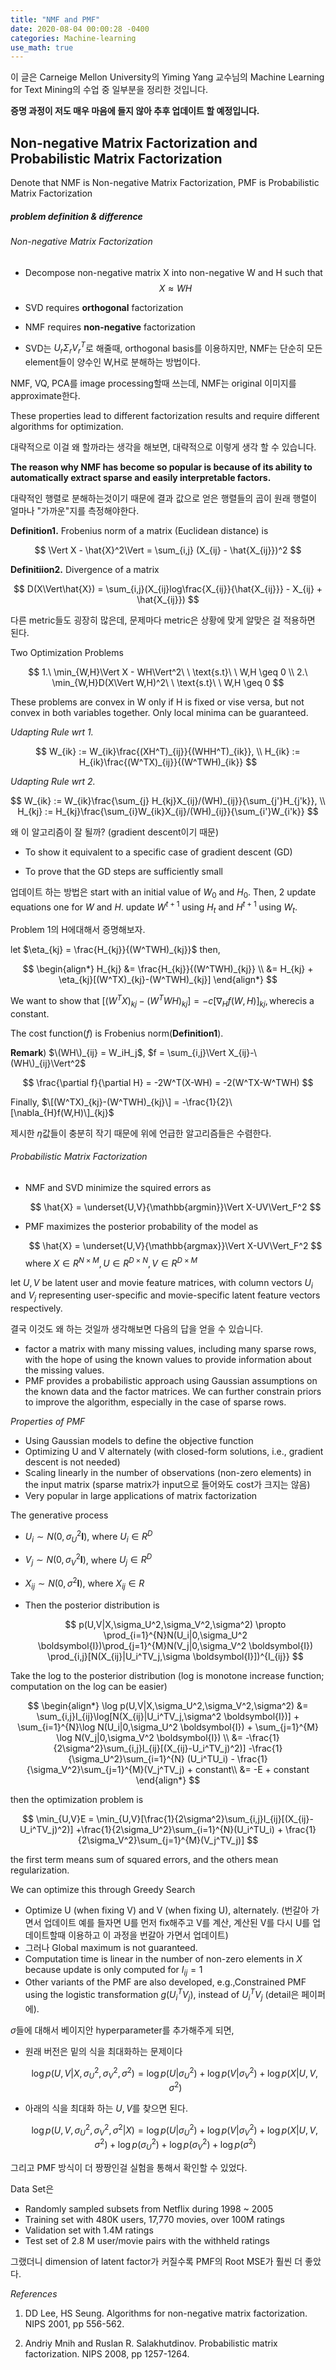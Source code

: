```yaml
---
title: "NMF and PMF"
date: 2020-08-04 00:00:28 -0400
categories: Machine-learning
use_math: true
---
```


이 글은 Carneige Mellon University의 Yiming Yang 교수님의 Machine Learning for Text Mining의 수업 중 일부분을 정리한 것입니다. 


**증명 과정이 저도 매우 마음에 들지 않아 추후 업데이트 할 예정입니다.**


## Non-negative Matrix Factorization and Probabilistic Matrix Factorization

Denote that NMF is Non-negative Matrix Factorization, PMF is Probabilistic Matrix Factorization

##### problem definition & difference



###### Non-negative Matrix Factorization



- Decompose non-negative matrix X into non-negative W and H such that
  $$
  X \approx WH
  $$
  

- SVD  requires **orthogonal** factorization

- NMF requires **non-negative** factorization

- SVD는 $U_{r}\Sigma_{r}V_r^T$로 해줄때, orthogonal basis를 이용하지만, NMF는 단순히 모든 element들이 양수인 W,H로 분해하는 방법이다.

  

NMF, VQ, PCA를 image processing할때 쓰는데, NMF는 original 이미지를 approximate한다. 


These properties lead to different factorization results and require different algorithms for optimization.


대략적으로 이걸 왜 할까라는 생각을 해보면, 대략적으로 이렇게 생각 할 수 있습니다. 


**The reason why NMF has become so popular is because of its ability to automatically extract sparse and easily interpretable factors.**


대략적인 행렬로 분해하는것이기 때문에 결과 값으로 얻은 행렬들의 곱이 원래 행렬이 얼마나 "가까운"지를 측정해야한다.


**Definition1.** Frobenius norm of a matrix (Euclidean distance) is 

$$
\Vert X - \hat{X}^2\Vert = \sum_{i,j} (X_{ij} - \hat{X_{ij}})^2
$$


**Definitiion2.** Divergence of a matrix 

$$
D(X\Vert\hat{X}) = \sum_{i,j}(X_{ij}log\frac{X_{ij}}{\hat{X_{ij}}} - X_{ij} + \hat{X_{ij}})
$$


다른 metric들도 굉장히 많은데, 문제마다 metric은 상황에 맞게 알맞은 걸 적용하면 된다.

Two Optimization Problems

$$
1.\ \min_{W,H}\Vert X - WH\Vert^2\ \ \text{s.t}\ \ W,H \geq 0 \\
2.\ \min_{W,H}D(X\Vert W,H)^2\ \ \text{s.t}\ \ W,H \geq 0
$$

These problems are convex in W only if H is fixed or vise versa, but not convex in both variables together. Only local minima can be guaranteed.



*Udapting Rule wrt 1.*

$$
W_{ik} :=  W_{ik}\frac{(XH^T)_{ij}}{(WHH^T)_{ik}}, \\
H_{ik} :=  H_{ik}\frac{(W^TX)_{ij}}{(W^TWH)_{ik}}
$$


*Udapting Rule wrt 2.*

$$
W_{ik} :=  W_{ik}\frac{\sum_{j} H_{kj}X_{ij}/(WH)_{ij}}{\sum_{j'}H_{j'k}}, \\
 H_{kj} :=  H_{kj}\frac{\sum_{i}W_{ik}X_{ij}/(WH)_{ij}}{\sum_{i'}W_{i'k}}
$$




왜 이 알고리즘이 잘 될까? (gradient descent이기 때문)



- To show it equivalent to a specific case of gradient descent (GD)

- To prove that the GD steps are sufficiently small

  

업데이트 하는 방법은 start with an initial value of $W_0$ and $H_0$. Then, 2 update equations one for $W$ and $H$. update $W^{t+1}$ using $H_t$ and $H^{t+1}$ using $W_t$. 

Problem 1의 H에대해서 증명해보자. 

let $\eta_{kj} = \frac{H_{kj}}{(W^TWH)_{kj}}$ then,

$$
\begin{align*}
H_{kj} &= \frac{H_{kj}}{(W^TWH)_{kj}} \\
       &= H_{kj} + \eta_{kj}[(W^TX)_{kj}-(W^TWH)_{kj}]
\end{align*}
$$


We want to show that $[(W^TX)_{kj}-(W^{T}WH)_{kj}] = -c[\nabla_{H}f(W,H)]_{kj}, \text{where} c \text{is a constant}$.

The cost function($f$) is Frobenius norm(**Definition1**).



**Remark**) $\(WH\)_{ij} = W_iH_j$, $f = \sum_{i,j}\Vert X_{ij}-\(WH\)_{ij}\Vert^2$

$$
\frac{\partial f}{\partial H} = -2W^T(X-WH) = -2(W^TX-W^TWH)
$$


Finally, $\[(W^TX)_{kj}-(W^TWH)_{kj}\] = -\frac{1}{2}\[\nabla_{H}f(W,H)\]_{kj}$



제시한 $\eta$값들이 충분히 작기 때문에 위에 언급한 알고리즘들은 수렴한다.



###### Probabilistic Matrix Factorization



- NMF and SVD minimize the squired errors as

  
  $$
  \hat{X} = \underset{U,V}{\mathbb{argmin}}\Vert X-UV\Vert_F^2
  $$
  

- PMF maximizes the posterior probability of the model as

  
  $$
  \hat{X} = \underset{U,V}{\mathbb{argmax}}\Vert X-UV\Vert_F^2
  $$
  where $X \in R^{N \times M}, U \in R^{D \times N}, V \in R^{D \times M}$

  

let $U,V$ be latent user and movie feature matrices, with column vectors $U_i$ and $V_j$ representing user-specific and movie-specific latent feature vectors respectively.

결국 이것도 왜 하는 것일까 생각해보면 다음의 답을 얻을 수 있습니다. 



- factor a matrix with many missing values, including many sparse rows, with the hope of using the known values to provide information about the missing values.
- PMF provides a probabilistic approach using Gaussian assumptions on the known data and the factor matrices. We can further constrain priors to improve the algorithm, especially in the case of sparse rows.
  
  

*Properties of PMF*

- Using Gaussian models to define the objective function
- Optimizing U and V alternately (with closed-form solutions, i.e., gradient descent is not needed) 
- Scaling linearly in the number of observations (non-zero elements) in the input matrix (sparse matrix가 input으로 들어와도 cost가 크지는 않음)
- Very popular in large applications of matrix factorization
  
  

The generative process



- $U_{i} \sim N(0, \sigma_U^2 \boldsymbol{I})$, where $U_{i} \in R^D$ 

- $V_{j} \sim N(0, \sigma_V^2 \boldsymbol{I})$, where $U_{j} \in R^D$

- $X_{ij} \sim N(0, \sigma^2 \boldsymbol{I})$, where $X_{ij} \in R$ 

- Then the posterior distribution is 

  
  $$
  p(U,V|X,\sigma_U^2,\sigma_V^2,\sigma^2) \propto \prod_{i=1}^{N}N(U_i|0,\sigma_U^2 \boldsymbol{I})\prod_{j=1}^{M}N(V_j|0,\sigma_V^2 \boldsymbol{I}) \prod_{i,j}[N(X_{ij}|U_i^TV_j,\sigma \boldsymbol{I}])^{I_{ij}}
  $$



Take the log to the posterior distribution (log is monotone increase function; computation on the log can be easier)


$$
\begin{align*}
\log p(U,V|X,\sigma_U^2,\sigma_V^2,\sigma^2) &= \sum_{i,j}I_{ij}\log[N(X_{ij}|U_i^TV_j,\sigma^2 \boldsymbol{I})] + \sum_{i=1}^{N}\log N(U_i|0,\sigma_U^2 \boldsymbol{I}) + \sum_{j=1}^{M} \log N(V_j|0,\sigma_V^2 \boldsymbol{I}) \\
    &= -\frac{1}{2\sigma^2}\sum_{i,j}I_{ij}[(X_{ij}-U_i^TV_j)^2)] -\frac{1}{\sigma_U^2}\sum_{i=1}^{N} (U_i^TU_i) - \frac{1}{\sigma_V^2}\sum_{j=1}^{M}(V_j^TV_j) + constant\\
    &= -E + constant
\end{align*}
$$


then the optimization problem is 


$$
\min_{U,V}E = \min_{U,V}[\frac{1}{2\sigma^2}\sum_{i,j}I_{ij}[(X_{ij}-U_i^TV_j)^2)] +\frac{1}{2\sigma_U^2}\sum_{i=1}^{N}(U_i^TU_i) + \frac{1}{2\sigma_V^2}\sum_{j=1}^{M}(V_j^TV_j)]
$$


the first term means sum of squared errors, and the others mean regularization. 

We can optimize this through Greedy Search



- Optimize U (when fixing V) and V (when fixing U), alternately. (번갈아 가면서 업데이트 예를 들자면 U를 먼저 fix해주고 V를 계산, 계산된 V를 다시 U를 업데이트할때 이용하고 이 과정을 번갈아 가면서 업데이트)
-  그러나 Global maximum is not guaranteed.
- Computation time is linear in the number of non-zero elements in $X$ because update is only computed for $I_{ij} = 1$
- Other variants of the PMF are also developed, e.g.,Constrained PMF using the logistic transformation $g(U_i^TV_j)$, instead of $U_i^TV_j$ (detail은 페이퍼에).
  
  

$\sigma$들에 대해서 베이지안 hyperparameter를 추가해주게 되면,



- 원래 버전은 밑의 식을 최대화하는 문제이다 

  
  $$
  \log p(U,V|X,\sigma_U^2,\sigma_V^2,\sigma^2) = \log p(U|\sigma_U^2) + \log p(V|\sigma_V^2) + \log p(X|U,V,\sigma^2)
  $$
  

- 아래의 식을 최대화 하는 $U,V$를 찾으면 된다.

  
  $$
  \log p(U,V,\sigma_U^2,\sigma_V^2,\sigma^2|X) = \log p(U|\sigma_U^2) + \log p(V|\sigma_V^2) + \log p(X|U,V,\sigma^2) + \log p(\sigma_U^2) + \log p(\sigma_V^2) + \log p(\sigma^2)
  $$
  

그리고 PMF 방식이 더 짱짱인걸 실험을 통해서 확인할 수 있었다.


Data Set은



- Randomly sampled subsets from Netflix during 1998 ~ 2005
- Training set with 480K users, 17,770 movies, over 100M ratings
- Validation set with 1.4M ratings
- Test set of 2.8 M user/movie pairs with the withheld ratings



그랬더니 dimension of latent factor가 커질수록 PMF의 Root MSE가 훨씬 더 좋았다.



*References*

1. DD Lee, HS Seung. Algorithms for non-negative matrix factorization. NIPS 2001, pp 556-562.

2. Andriy Mnih and Ruslan R. Salakhutdinov. Probabilistic matrix factorization. NIPS 2008, pp 1257-1264.
